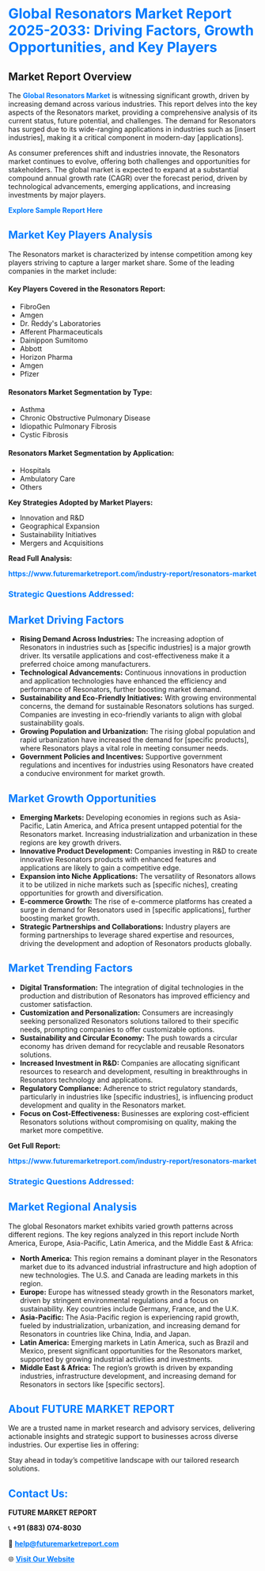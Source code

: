 <h1 style="color: #007BFF;">Global Resonators Market Report 2025-2033: Driving Factors, Growth Opportunities, and Key Players</h1>

<section id="overview">
<h2>Market Report Overview</h2>
<p>The <a href="https://www.futuremarketreport.com/industry-report/resonators-market" style="color: #007BFF; text-decoration: none;"><strong>Global Resonators Market</strong></a> is witnessing significant growth, driven by increasing demand across various industries. This report delves into the key aspects of the Resonators market, providing a comprehensive analysis of its current status, future potential, and challenges. The demand for Resonators has surged due to its wide-ranging applications in industries such as [insert industries], making it a critical component in modern-day [applications].</p>
<p>As consumer preferences shift and industries innovate, the Resonators market continues to evolve, offering both challenges and opportunities for stakeholders. The global market is expected to expand at a substantial compound annual growth rate (CAGR) over the forecast period, driven by technological advancements, emerging applications, and increasing investments by major players.</p>
</section>

<section id="overview">
<p><a href="https://www.futuremarketreport.com/request-sample/reportId=32204" style="color: #007BFF; text-decoration: none;"><strong>Explore Sample Report Here</strong></a></p>
</section>

<section id="key-players">
<h2 style="color: #007BFF;">Market Key Players Analysis</h2>
<p>The Resonators market is characterized by intense competition among key players striving to capture a larger market share. Some of the leading companies in the market include:</p>
<h4>Key Players Covered in the Resonators Report:</h4>
<ul><li>FibroGen</li><li>Amgen</li><li>Dr. Reddy&#039;s Laboratories</li><li>Afferent Pharmaceuticals</li><li>Dainippon Sumitomo</li><li>Abbott</li><li>Horizon Pharma</li><li>Amgen</li><li>Pfizer</li></ul>
<h4>Resonators Market Segmentation by Type:</h4>
<ul><li>Asthma</li><li>Chronic Obstructive Pulmonary Disease</li><li>Idiopathic Pulmonary Fibrosis</li><li>Cystic Fibrosis</li></ul>

<h4>Resonators Market Segmentation by Application:</h4>
<ul><li>Hospitals</li><li>Ambulatory Care</li><li>Others</li></ul>
<p><strong>Key Strategies Adopted by Market Players:</strong></p>
<ul>
<li>Innovation and R&D</li>
<li>Geographical Expansion</li>
<li>Sustainability Initiatives</li>
<li>Mergers and Acquisitions</li>
</ul>
</section>

<section>
<p><strong>Read Full Analysis: </strong></p><a href="https://www.futuremarketreport.com/industry-report/resonators-market" style="color: #007BFF; text-decoration: none;"><strong>https://www.futuremarketreport.com/industry-report/resonators-market</strong></a>
<h3 style="color: #007BFF;">Strategic Questions Addressed:</h3>
</section>

<section id="driving-factors">
<h2 style="color: #007BFF;">Market Driving Factors</h2>
<ul>
<li><strong>Rising Demand Across Industries:</strong> The increasing adoption of Resonators in industries such as [specific industries] is a major growth driver. Its versatile applications and cost-effectiveness make it a preferred choice among manufacturers.</li>
<li><strong>Technological Advancements:</strong> Continuous innovations in production and application technologies have enhanced the efficiency and performance of Resonators, further boosting market demand.</li>
<li><strong>Sustainability and Eco-Friendly Initiatives:</strong> With growing environmental concerns, the demand for sustainable Resonators solutions has surged. Companies are investing in eco-friendly variants to align with global sustainability goals.</li>
<li><strong>Growing Population and Urbanization:</strong> The rising global population and rapid urbanization have increased the demand for [specific products], where Resonators plays a vital role in meeting consumer needs.</li>
<li><strong>Government Policies and Incentives:</strong> Supportive government regulations and incentives for industries using Resonators have created a conducive environment for market growth.</li>
</ul>
</section>

<section id="growth-opportunities">
<h2 style="color: #007BFF;">Market Growth Opportunities</h2>
<ul>
<li><strong>Emerging Markets:</strong> Developing economies in regions such as Asia-Pacific, Latin America, and Africa present untapped potential for the Resonators market. Increasing industrialization and urbanization in these regions are key growth drivers.</li>
<li><strong>Innovative Product Development:</strong> Companies investing in R&D to create innovative Resonators products with enhanced features and applications are likely to gain a competitive edge.</li>
<li><strong>Expansion into Niche Applications:</strong> The versatility of Resonators allows it to be utilized in niche markets such as [specific niches], creating opportunities for growth and diversification.</li>
<li><strong>E-commerce Growth:</strong> The rise of e-commerce platforms has created a surge in demand for Resonators used in [specific applications], further boosting market growth.</li>
<li><strong>Strategic Partnerships and Collaborations:</strong> Industry players are forming partnerships to leverage shared expertise and resources, driving the development and adoption of Resonators products globally.</li>
</ul>
</section>

<section id="trending-factors">
<h2 style="color: #007BFF;">Market Trending Factors</h2>
<ul>
<li><strong>Digital Transformation:</strong> The integration of digital technologies in the production and distribution of Resonators has improved efficiency and customer satisfaction.</li>
<li><strong>Customization and Personalization:</strong> Consumers are increasingly seeking personalized Resonators solutions tailored to their specific needs, prompting companies to offer customizable options.</li>
<li><strong>Sustainability and Circular Economy:</strong> The push towards a circular economy has driven demand for recyclable and reusable Resonators solutions.</li>
<li><strong>Increased Investment in R&D:</strong> Companies are allocating significant resources to research and development, resulting in breakthroughs in Resonators technology and applications.</li>
<li><strong>Regulatory Compliance:</strong> Adherence to strict regulatory standards, particularly in industries like [specific industries], is influencing product development and quality in the Resonators market.</li>
<li><strong>Focus on Cost-Effectiveness:</strong> Businesses are exploring cost-efficient Resonators solutions without compromising on quality, making the market more competitive.</li>
</ul>
</section>

<section>
<p><strong>Get Full Report: </strong></p><a href="https://www.futuremarketreport.com/industry-report/resonators-market" style="color: #007BFF; text-decoration: none;"><strong>https://www.futuremarketreport.com/industry-report/resonators-market</strong></a>
<h3 style="color: #007BFF;">Strategic Questions Addressed:</h3>
</section>


<section id="regional-analysis">
<h2 style="color: #007BFF;">Market Regional Analysis</h2>
<p>The global Resonators market exhibits varied growth patterns across different regions. The key regions analyzed in this report include North America, Europe, Asia-Pacific, Latin America, and the Middle East & Africa:</p>
<ul>
<li><strong>North America:</strong> This region remains a dominant player in the Resonators market due to its advanced industrial infrastructure and high adoption of new technologies. The U.S. and Canada are leading markets in this region.</li>
<li><strong>Europe:</strong> Europe has witnessed steady growth in the Resonators market, driven by stringent environmental regulations and a focus on sustainability. Key countries include Germany, France, and the U.K.</li>
<li><strong>Asia-Pacific:</strong> The Asia-Pacific region is experiencing rapid growth, fueled by industrialization, urbanization, and increasing demand for Resonators in countries like China, India, and Japan.</li>
<li><strong>Latin America:</strong> Emerging markets in Latin America, such as Brazil and Mexico, present significant opportunities for the Resonators market, supported by growing industrial activities and investments.</li>
<li><strong>Middle East & Africa:</strong> The region’s growth is driven by expanding industries, infrastructure development, and increasing demand for Resonators in sectors like [specific sectors].</li>
</ul>
</section>

<footer>
<h2 style="color: #007BFF;">About FUTURE MARKET REPORT</h2>
<p>We are a trusted name in market research and advisory services, delivering actionable insights and strategic support to businesses across diverse industries. Our expertise lies in offering:</p>

<p>Stay ahead in today’s competitive landscape with our tailored research solutions.</p>

<h2 style="color: #007BFF;">Contact Us:</h2>
<p><strong>FUTURE MARKET REPORT</strong></p>
<p>📞 <strong>+91 (883) 074-8030</strong></p>
<p>📧 <strong><a href="mailto:help@futuremarketreport.com" style="color: #007BFF;">help@futuremarketreport.com</a></strong></p>
<p>🌐 <strong><a href="https://www.futuremarketreport.com/" style="color: #007BFF;">Visit Our Website</a></strong></p>
</footer>